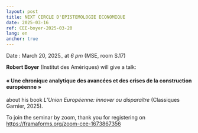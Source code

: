 ```yaml
---
layout: post
title: NEXT CERCLE D'EPISTEMOLOGIE ECONOMIQUE
date: 2025-03-16
ref: CEE-boyer-2025-03-20
lang: en
anchor: true
---
```



<i class="fas fa-table"></i> Date : March 20, 2025_ at _6 pm_ (MSE, room S.17)

**Robert Boyer** (Institut des Amériques) will give a talk:

#### «  Une chronique analytique des avancées et des crises de la construction européenne »

about his book *L’Union Européenne: innover ou disparaître* (Classiques Garnier, 2025).

To join the seminar by zoom, thank you for registering on  https://framaforms.org/zoom-cee-1673867356

